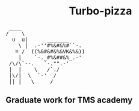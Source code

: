 <h1 align="center">Turbo-pizza</h1>

<pre>
 ____                   
/    \			
  u  u|      _______    
    \ |  .-''#%&#&%#``-.   
   = /  ((%&#&#&%&VK&%&))  
    |    `-._#%&##&%_.-'   
 /\/\`--.   `-."".-'
 |  |    \   /`./          
 |\/|  \  `-'  /
 || |   \     /      
</pre>
## Graduate work for TMS academy
